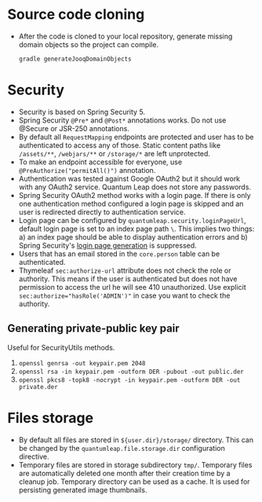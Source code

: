 # Source code cloning 

* After the code is cloned to your local repository, generate missing domain objects so the project can compile.

    `gradle generateJooqDomainObjects`

# Security

* Security is based on Spring Security 5.
* Spring Security `@Pre*` and `@Post*` annotations works. Do not use @Secure or JSR-250 annotations.
* By default all `RequestMapping` endpoints are protected and user has to be authenticated to access any of those. Static content paths like `/assets/**`, `/webjars/**` or `/storage/*` are left unprotected.
* To make an endpoint accessible for everyone, use `@PreAuthorize("permitAll()")` annotation.
* Authentication was tested against Google OAuth2 but it should work with any OAuth2 service. Quantum Leap does not store any passwords.
* Spring Security OAuth2 method works with a login page. If there is only one authentication method configured a login page is skipped and an user is redirected directly to authentication service.
* Login page can be configured by `quantumleap.security.loginPageUrl`, default login page is set to an index page path `\`. This implies two things: a) an index page should be able to display authentication errors and b) Spring Security's [login page generation](https://docs.spring.io/spring-security/site/docs/current/reference/html/jc.html#jc-form) is suppressed. 
* Users that has an email stored in the `core.person` table can be authenticated.
* Thymeleaf `sec:authorize-url` attribute does not check the role or authority. This means if the user is authenticated but does not have permission to access the url he will see 410 unauthorized. Use explicit `sec:authorize="hasRole('ADMIN')"` in case you want to check the authority.

## Generating private-public key pair

Useful for SecurityUtils methods.

1. `openssl genrsa -out keypair.pem 2048`
2. `openssl rsa -in keypair.pem -outform DER -pubout -out public.der`
3. `openssl pkcs8 -topk8 -nocrypt -in keypair.pem -outform DER -out private.der`

# Files storage

* By default all files are stored in `${user.dir}/storage/` directory. This can be changed by the `quantumleap.file.storage.dir` configuration directive.
* Temporary files are stored in storage subdirectory `tmp/`. Temporary files are automatically deleted one month after their creation time by a cleanup job. Temporary directory can be used as a cache. It is used for persisting generated image thumbnails.

